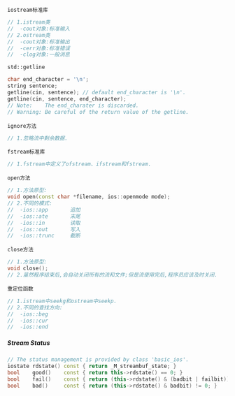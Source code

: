 `iostream标准库`

```cpp
// 1.istream类
//	-cout对象:标准输入
// 2.ostream类
//	-cout对象:标准输出
//	-cerr对象:标准错误
//	-clog对象:一般消息
```

`std::getline`

```cpp
char end_character = '\n';
string sentence;
getline(cin, sentence); // default end_character is '\n'.
getline(cin, sentence, end_character);
// Note:    The end_charater is discarded.
// Warning: Be careful of the return value of the getline.
```

`ignore方法`

```cpp
// 1.忽略流中剩余数据.
```

`fstream标准库`

```cpp
// 1.fstream中定义了ofstream、ifstream和fstream.
```

`open方法`

```cpp
// 1.方法原型:
void open(const char *filename, ios::openmode mode);
// 2.不同的模式:
//	-ios::app       追加
//  -ios::ate       末尾
//  -ios::in        读取
//  -ios::out       写入
//  -ios::trunc     截断
```

`close方法`

```cpp
// 1.方法原型:
void close();
// 2.虽然程序结束后,会自动关闭所有的流和文件;但是流使用完后,程序员应该及时关闭.
```

`重定位函数`

```cpp
// 1.istream中seekg和ostream中seekp.
// 2.不同的查找方向:
//	-ios::beg
//	-ios::cur
//	-ios::end
```

##### Stream Status

```cpp
// The status management is provided by class 'basic_ios'.
iostate rdstate() const { return _M_streambuf_state; }
bool    good()    const { return this->rdstate() == 0; }
bool    fail()    const { return (this->rdstate() & (badbit | failbit)) != 0; }
bool    bad()     const { return (this->rdstate() & badbit) != 0; }
```

